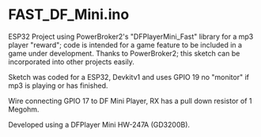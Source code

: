 # FAST_DF_Mini.ino

ESP32 Project using PowerBroker2's "DFPlayerMini_Fast" library for a mp3 player "reward"; code is intended for a game feature to be included in a game under development.
Thanks to PowerBroker2; this sketch can be incorporated into other projects easily.

Sketch was coded for a ESP32, Devkitv1 and uses GPIO 19 no "monitor" if mp3 is playing or has finished.

Wire connecting GPIO 17 to DF Mini Player, RX has a pull down resistor of 1 Megohm.

Developed using a DFPlayer Mini HW-247A (GD3200B).

